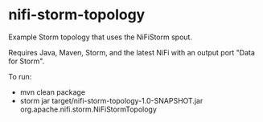 # nifi-storm-topology

Example Storm topology that uses the NiFiStorm spout.

Requires Java, Maven, Storm, and the latest NiFi with an output port "Data for Storm".

To run:
* mvn clean package
* storm jar target/nifi-storm-topology-1.0-SNAPSHOT.jar org.apache.nifi.storm.NiFiStormTopology
